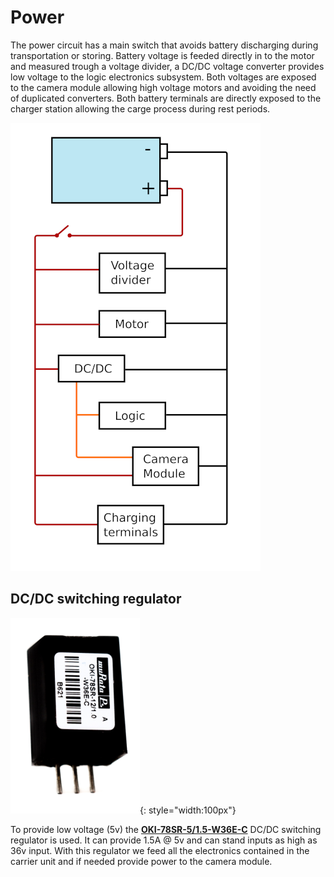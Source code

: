 # Power

The power circuit has a main switch that avoids battery discharging during transportation or storing. Battery voltage is feeded directly in to the motor and measured trough a voltage divider, a DC/DC voltage converter provides low voltage to the logic electronics subsystem. Both voltages are exposed to the camera module allowing high voltage motors and avoiding the need of duplicated converters. Both battery terminals are directly exposed to the charger station allowing the carge process during rest periods.

![](/assets/images/farmersDashboard/cablebot-power.png)

## DC/DC switching regulator

![](/assets/images/farmersDashboard/dc-dc.png){: style="width:100px"}

To provide low voltage (5v) the **[OKI-78SR-5/1.5-W36E-C](https://www.mouser.es/datasheet/2/281/oki-78sr-e-1115659.pdf)** DC/DC switching regulator is used. It can provide 1.5A @ 5v and can stand inputs as high as 36v input. With this regulator we feed all the electronics contained in the carrier unit and  if needed provide power to the camera module.

